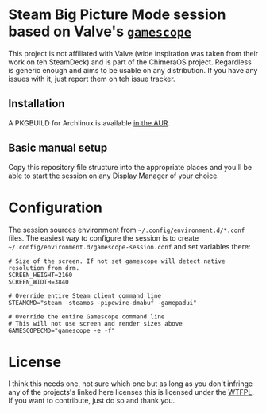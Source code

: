 # Steam Big Picture Mode session based on Valve's [`gamescope`](https://github.com/Plagman/gamescope)

This project is not affiliated with Valve (wide inspiration was taken from
their work on teh SteamDeck) and is part of the ChimeraOS project. Regardless
is generic enough and aims to be usable on any distribution. If you have any
issues with it, just report them on teh issue tracker.

## Installation

A PKGBUILD for Archlinux is available [in the AUR](https://aur.archlinux.org/packages/gamescope-session-git).

## Basic manual setup

Copy this repository file structure into the appropriate places and you'll be
able to start the session on any Display Manager of your choice.

# Configuration

The session sources environment from `~/.config/environment.d/*.conf` files.
The easiest way to configure the session is to create `~/.config/environment.d/gamescope-session.conf`
and set variables there:

```
# Size of the screen. If not set gamescope will detect native resolution from drm.
SCREEN_HEIGHT=2160
SCREEN_WIDTH=3840

# Override entire Steam client command line
STEAMCMD="steam -steamos -pipewire-dmabuf -gamepadui"

# Override the entire Gamescope command line
# This will not use screen and render sizes above
GAMESCOPECMD="gamescope -e -f"
```

# License

I think this needs one, not sure which one but as long as you don't infringe
any of the projects's linked here licenses this is licensed under the
[WTFPL](http://www.wtfpl.net/). If you want to contribute, just do so and
thank you.
